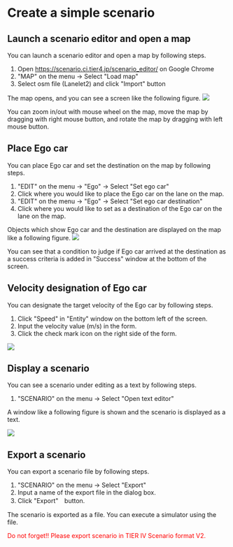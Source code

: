 # Create a simple scenario

## Launch a scenario editor and open a map

You can launch a scenario editor and open a map by following steps.

1. Open https://scenario.ci.tier4.jp/scenario_editor/ on Google Chrome
1. "MAP" on the menu -> Select "Load map"
1. Select osm file (Lanelet2) and click "Import" button

The map opens, and you can see a screen like the following figure.
![](screenshot00.png)

You can zoom in/out with mouse wheel on the map, move the map by dragging with right mouse button, and rotate the map by dragging with left mouse button. 

## Place Ego car

You can place Ego car and set the destination on the map by following steps.

1. "EDIT" on the menu -> "Ego" -> Select "Set ego car"
2. Click where you would like to place the Ego car on the lane on the map.
3. "EDIT" on the menu -> "Ego" -> Select "Set ego car destination"
4. Click where you would like to set as a destination of the Ego car on the lane on the map.

Objects which show Ego car and the destination are displayed on the map like a following figure.
![](screenshot01.png)

You can see that a condition to judge if Ego car arrived at the destination as a success criteria is added in "Success" window at the bottom of the screen.

## Velocity designation of Ego car

You can designate the target velocity of the Ego car by following steps.

1. Click "Speed" in "Entity" window on the bottom left of the screen.
2. Input the velocity value (m/s) in the form.
3. Click the check mark icon on the right side of the form.

![](screenshot02.png)

## Display a scenario

You can see a scenario under editing as a text by following steps.

1. "SCENARIO" on the menu -> Select "Open text editor"

A window like a following figure is shown and the scenario is displayed as a text.

![](screenshot03.png)

## Export a scenario

You can export a scenario file by following steps.

1. "SCENARIO" on the menu -> Select "Export"
2. Input a name of the export file in the dialog box.
3. Click "Export"　button.

The scenario is exported as a file. You can execute a simulator using the file.

<font color="Red">Do not forget!! Please export scenario in TIER IV Scenario format V2.</font>
